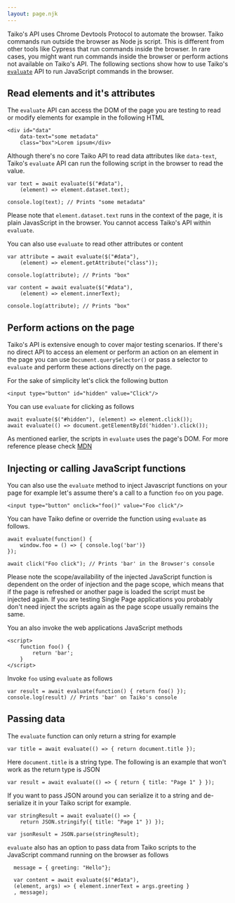 ```yaml
---
layout: page.njk
---
```


Taiko's API uses Chrome Devtools Protocol to automate
the browser. Taiko commands run outside the browser as 
Node js script. This is different from other tools like 
Cypress that run commands inside the browser. In rare cases, 
you might want run commands inside the browser or perform actions
not available on Taiko's API. The following sections show 
how to use Taiko's [`evaluate`](/api/evaluate) API to run 
JavaScript commands in the browser.

## Read elements and it's attributes

The `evaluate` API can access the DOM of the page 
you are testing to read or modify elements for example in 
the following HTML

    <div id="data" 
        data-text="some metadata"
        class="box">Lorem ipsum</div>

Although there's no core Taiko API to read data attributes like
`data-text`, Taiko's `evaluate` API can run the following script in the 
browser to read the value.

    var text = await evaluate($("#data"), 
        (element) => element.dataset.text);

    console.log(text); // Prints "some metadata"

Please note that `element.dataset.text` runs in the context
of the page, it is plain JavasScript in the browser. You cannot 
access Taiko's API within `evaluate`.

You can also use `evaluate` to read other attributes or content

    var attribute = await evaluate($("#data"), 
        (element) => element.getAttribute("class"));

    console.log(attribute); // Prints "box"

    var content = await evaluate($("#data"), 
        (element) => element.innerText);

    console.log(attribute); // Prints "box"

## Perform actions on the page

Taiko's API is extensive enough to cover major testing 
scenarios. If there's no direct API to access an 
element or perform an action on an element in the page you can use 
`Document.querySelector()` or pass a selector to `evaluate`
and perform these actions directly on the page.

For the sake of simplicity let's click the following button 

    <input type="button" id="hidden" value="Click"/>

You can use `evaluate` for clicking as follows

    await evaluate($("#hidden"), (element) => element.click());
    await evaluate(() => document.getElementById('hidden').click());

As mentioned earlier, the scripts in `evaluate` uses the page's DOM. 
For more reference please check [MDN](https://developer.mozilla.org/en-US/docs/Web/API/Document)

## Injecting or calling JavaScript functions

You can also use the `evaluate` method to inject 
Javascript functions on your page for example let's 
assume there's a call to a function `foo` on you page.

    <input type="button" onclick="foo()" value="Foo click"/>

You can have Taiko define or override the function using `evaluate` as
follows.

    await evaluate(function() { 
        window.foo = () => { console.log('bar')}
    });

    await click("Foo click"); // Prints 'bar' in the Browser's console

Please note the scope/availability of the injected 
JavaScript function is dependent on the order of injection 
and the page scope, which means that if the page is refreshed or another 
page is loaded the script must be injected again. If you are 
testing Single Page applications you probably don't need inject the scripts again
as the page scope usually remains the same.

You an also invoke the web applications JavaScript methods

    <script>
        function foo() {
            return 'bar';
        }
    </script>

Invoke `foo` using `evaluate` as follows

    var result = await evaluate(function() { return foo() });
    console.log(result) // Prints 'bar' on Taiko's console

## Passing data

The `evaluate` function can only return a string for example

    var title = await evaluate(() => { return document.title });

Here `document.title` is a string type. The following is an example
that won't work as the return type is JSON

    var result = await evaluate(() => { return { title: "Page 1" } });

If you want to pass JSON around you can serialize it to a string and 
de-serialize it in your Taiko script for example.

    var stringResult = await evaluate(() => { 
        return JSON.stringify({ title: "Page 1" }) });

    var jsonResult = JSON.parse(stringResult);

`evaluate` also has an option to pass data from Taiko scripts to the 
JavaScript command running on the browser as follows

      message = { greeting: "Hello"};
      
      var content = await evaluate($("#data"), 
      (element, args) => { element.innerText = args.greeting }
      , message);
